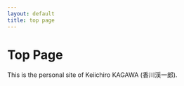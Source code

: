 ```yaml
---
layout: default
title: top page
---
```


# Top Page

This is the personal site of Keiichiro KAGAWA (香川渓一郎).
